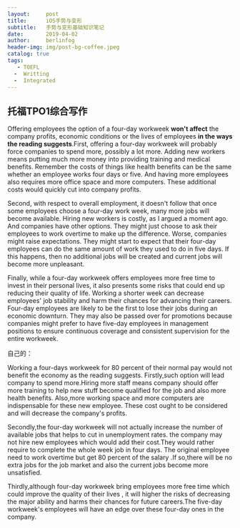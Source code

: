 ```yaml
---
layout:     post
title:      iOS手势与变形
subtitle:   手势与变形基础知识笔记
date:       2019-04-02
author:     berlinfog
header-img: img/post-bg-coffee.jpeg
catalog: true
tags:
   - TOEFL
  -  Writting
  -  Integrated
---
```




## 托福TPO1综合写作

Offering employees the option of a four-day workweek **won't affect** the company profits, economic conditions or the lives of employees **in the ways the reading suggests**.First, offering a four-day workweek will probably force companies to spend more, possibly a lot more. Adding new workers means putting much more money into providing training and medical benefits. Remember the costs of things like health benefits can be the same whether an employee works four days or five. And having more employees also requires more office space and more computers. These additional costs would quickly cut into company profits.

Second, with respect to overall employment, it doesn't follow that once some employees choose a four-day work week, many more jobs will become available. Hiring new workers is costly, as I argued a moment ago. And companies have other options. They might just choose to ask their employees to work overtime to make up the difference. Worse, companies might raise expectations. They might start to expect that their four-day employees can do the same amount of work they used to do in five days. If this happens, then no additional jobs will be created and current jobs will become more unpleasant.

Finally, while a four-day workweek offers employees more free time to invest in their personal lives, it also presents some risks that could end up reducing their quality of life. Working a shorter week can decrease employees' job stability and harm their chances for advancing their careers. Four-day employees are likely to be the first to lose their jobs during an economic downturn. They may also be passed over for promotions because companies might prefer to have five-day employees in management positions to ensure continuous coverage and consistent supervision for the entire workweek.

自己的：

Working a four-days workweek for 80 percent of their normal pay would not benefit the economy as the reading suggests. Firstly,such option will lead company to spend more.Hiring more staff means company should offer more training to help new stuff become qualified for the job and also more health benefits. Also,more working space and more computers are indispensable for these new employee. These cost ought to be considered and will decrease the company's profits.

Secondly,the four-day workweek will not actually increase the number of available jobs that helps to cut in  unemployment rates. the company may not hire new employees which would add their cost.They would rather require to complete the whole week job in four days. The original employee need to work overtime but get 80 percent of the salary .If so,there will be no extra jobs for the job market and also the current jobs become more unsatisfied.

Thirdly,although four-day workweek bring employees more free time which could improve the quality of their lives , it will higher the risks of decreasing the major ability and harms their chances for future careers.The five-day workweek's employees will have an edge over these four-day ones in the company.